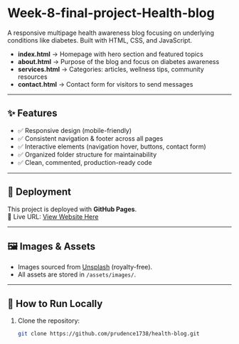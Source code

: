 # Week-8-final-project-Health-blog
A responsive multipage health awareness blog focusing on underlying conditions like diabetes. Built with HTML, CSS, and JavaScript.

- **index.html** → Homepage with hero section and featured topics  
- **about.html** → Purpose of the blog and focus on diabetes awareness  
- **services.html** → Categories: articles, wellness tips, community resources  
- **contact.html** → Contact form for visitors to send messages  

---

## ✨ Features

- ✅ Responsive design (mobile-friendly)  
- ✅ Consistent navigation & footer across all pages  
- ✅ Interactive elements (navigation hover, buttons, contact form)  
- ✅ Organized folder structure for maintainability  
- ✅ Clean, commented, production-ready code  

---

## 🚀 Deployment

This project is deployed with **GitHub Pages**.  
🔗 Live URL: [View Website Here](https://prudence1738.github.io/health-blog/)  

---

## 🖼️ Images & Assets

- Images sourced from [Unsplash](https://unsplash.com) (royalty-free).  
- All assets are stored in `/assets/images/`.  

---

## 📌 How to Run Locally

1. Clone the repository:  
   ```bash
   git clone https://github.com/prudence1738/health-blog.git
